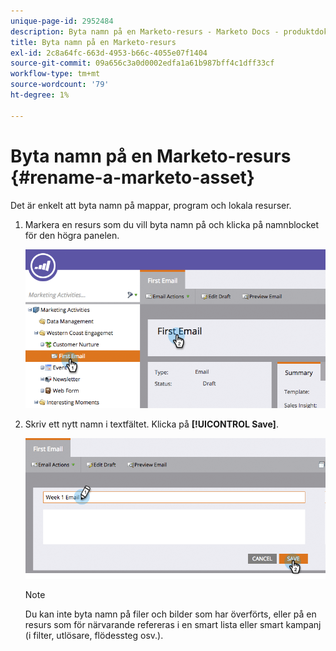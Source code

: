 ```yaml
---
unique-page-id: 2952484
description: Byta namn på en Marketo-resurs - Marketo Docs - produktdokumentation
title: Byta namn på en Marketo-resurs
exl-id: 2c8a64fc-663d-4953-b66c-4055e07f1404
source-git-commit: 09a656c3a0d0002edfa1a61b987bff4c1dff33cf
workflow-type: tm+mt
source-wordcount: '79'
ht-degree: 1%

---
```


# Byta namn på en Marketo-resurs {#rename-a-marketo-asset}

Det är enkelt att byta namn på mappar, program och lokala resurser.

1. Markera en resurs som du vill byta namn på och klicka på namnblocket för den högra panelen.

   ![](assets/image2015-4-10-17-19-48.png)

1. Skriv ett nytt namn i textfältet. Klicka på **[!UICONTROL Save]**.

   ![](assets/image2015-4-10-17-3a19-3a33.png)

   >[!NOTE]
   >
   >Du kan inte byta namn på filer och bilder som har överförts, eller på en resurs som för närvarande refereras i en smart lista eller smart kampanj (i filter, utlösare, flödessteg osv.).
